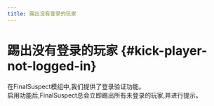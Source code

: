 ```yaml
---
title: 踢出没有登录的玩家
---
```


# 踢出没有登录的玩家 {#kick-player-not-logged-in}

在FinalSuspect模组中,我们提供了登录验证功能。\
启用功能后,FinalSuspect总会立即踢出所有未登录的玩家,并进行提示。